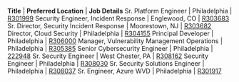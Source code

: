 **Title** | **Preferred Location** | **Job Details**
Sr. Platform Engineer | Philadelphia | [R301999](https://jobs.comcast.com/jobs/description?external_or_internal=External&job_id=R301999)
Security Engineer, Incident Response | Englewood, CO | [R303683](https://jobs.comcast.com/jobs/description/regular?external_or_internal=External&job_id=R303683)
Sr. Director, Security Incident Response | Moorestown, NJ | [R303682](https://jobs.comcast.com/jobs/description?external_or_internal=External&job_id=R303682)
Director, Cloud Security | Philadelphia | [R304155](https://jobs.comcast.com/jobs/description/regular?external_or_internal=External&job_id=R304155)
Principal Developer | Philadelphia | [R306000](https://jobs.comcast.com/jobs/description/regular?external_or_internal=External&job_id=R306000)
Manager, Vulnerability Management Operations | Philadelphia | [R305385](https://comcast.wd5.myworkdayjobs.com/Comcast_Careers/job/PA---Philadelphia-1800-Arch-St/Manager--Vulnerability-Management-Operations_R305385)
Senior Cybersecurity Engineer | Philadelphia | [222948](https://comcast.wd5.myworkdayjobs.com/Comcast_Careers/job/PA---Philadelphia-1800-Arch-St/Security-Engineering_222948-1)
Sr. Security Engineer | West Chester, PA | [R308162](https://comcast.wd5.myworkdayjobs.com/Comcast_Careers/job/PA---West-Chester-1354-Boot-Rd/Sr-Engineer--Aruba-Eng---Ops---Systems-Tools_R308162)
Security Engineer | Philadelphia | [R308030](https://comcast.wd5.myworkdayjobs.com/Comcast_Careers/job/PA---Philadelphia-1800-Arch-St/Security-Engineer_R308030)
Sr. Security Solutions Engineer | Philadelphia | [R308037](https://comcast.wd5.myworkdayjobs.com/Comcast_Careers/job/PA---Philadelphia-1800-Arch-St/Sr-Security-Solutions-Engineer_R308037-1)
Sr. Engineer, Azure WVD | Philadelphia | [R301917](https://comcast.wd5.myworkdayjobs.com/Comcast_Careers/job/PA---Philadelphia-1701-John-F-Kennedy-Blvd/Sr-Engineer--Azure-WVD_R301917-1)
